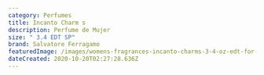 ```yaml
---
category: Perfumes
title: Incanto Charm s
description: Perfume de Mujer
size: " 3.4 EDT SP"
brand: Salvatore Ferragamo
featuredImage: /images/womens-fragrances-incanto-charms-3-4-oz-edt-for-women-1_2400x.jpg
dateCreated: 2020-10-20T02:27:28.636Z
---
```

